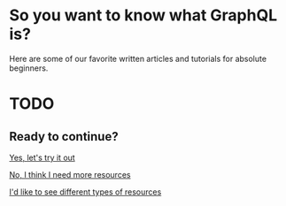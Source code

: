 # So you want to know what GraphQL is?

Here are some of our favorite written articles and tutorials for absolute beginners.

# TODO

## Ready to continue?

[Yes, let's try it out](/docs/what-is-graphql/try-it-out.md)

[No, I think I need more resources](/docs/what-is-graphql-more.md)

[I'd like to see different types of resources](/docs/what-is-graphql/index.md)
